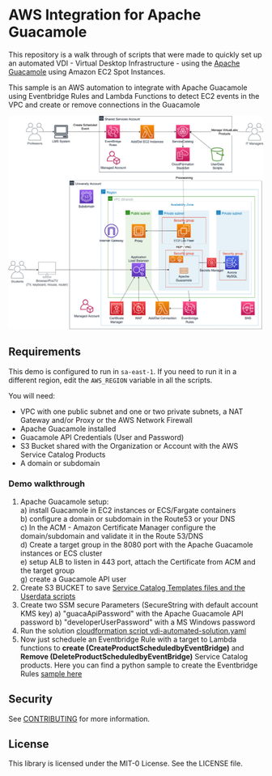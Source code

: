 # AWS Integration for Apache Guacamole

This repository is a walk through of scripts that were made to quickly set up an automated VDI - Virtual Desktop Infrastructure - using the [Apache Guacamole](https://guacamole.apache.org/) using Amazon EC2 Spot Instances.

This sample is an AWS automation to integrate with Apache Guacamole using Eventbridge Rules and Lambda Functions to detect EC2 events in the VPC and create or remove connections in the Guacamole 

<p align="center">
<img src="/images/EAD-FireTV-blogpost.png" width="550">
</p>

## Requirements

This demo is configured to run in `sa-east-1`. If you need to run it in a different region, edit the `AWS_REGION` variable in all the scripts.

You will need:

- VPC with one public subnet and one or two private subnets, a NAT Gateway and/or Proxy or the AWS Network Firewall
- Apache Guacamole installed
- Guacamole API Credentials (User and Password)
- S3 Bucket shared with the Organization or Account with the AWS Service Catalog Products
- A domain or subdomain

### Demo walkthrough

1. Apache Guacamole setup:<br>
  a) install Guacamole in EC2 instances or ECS/Fargate containers<br>
  b) configure a domain or subdomain in the Route53 or your DNS <br>
  c) In the ACM - Amazon Certificate Manager configure the domain/subdomain and validate it in the Route 53/DNS <br>
  d) Create a target group in the 8080 port with the Apache Guacamole instances or ECS cluster<br>
  e) setup ALB to listen in 443 port, attach the Certificate from ACM and the target group<br>
  g) create a Guacamole API user <br>
2. Create S3 BUCKET to save [Service Catalog Templates files and the Userdata scripts](servicecatalog-templates)
3. Create two SSM secure Parameters (SecureString with default account KMS key) 
  a) "guacaApiPassword" with the Apache Guacamole API password 
  b) "developerUserPassword" with a MS Windows password
5. Run the solution [cloudformation script vdi-automated-solution.yaml](scripts)
6. Now just scheduele an Eventbridge Rule with a target to Lambda functions to **create (CreateProductScheduledbyEventBridge)** and **Remove (DeleteProductScheduledbyEventBridge)** Service Catalog products. Here you can find a python sample to create the Eventbridge Rules [sample here](eventbridge-integration) 


## Security

See [CONTRIBUTING](CONTRIBUTING.md#security-issue-notifications) for more information.

## License

This library is licensed under the MIT-0 License. See the LICENSE file.
